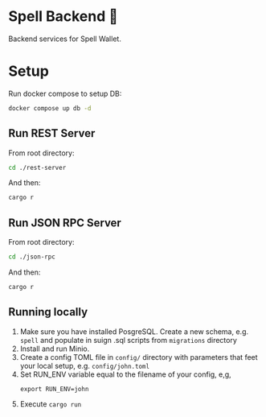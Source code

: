 # Spell Backend 🧙‍
Backend services for Spell Wallet.

# Setup
Run docker compose to setup DB: 
```bash
docker compose up db -d
```

## Run REST Server
From root directory:
```bash
cd ./rest-server
```
And then:
```bash
cargo r
```

## Run JSON RPC Server
From root directory:
```bash
cd ./json-rpc
```
And then:
```bash
cargo r
```

## Running locally

1) Make sure you have installed PosgreSQL. Create a new schema, e.g. `spell` and populate in suign .sql scripts from `migrations` directory
2) Install and run Minio.
3) Create a config TOML file in `config/` directory with parameters that feet your local setup, e.g. `config/john.toml`
4) Set RUN_ENV variable equal to the filename of your config, e,g,
   ```shell
   export RUN_ENV=john
   ```
5) Execute `cargo run`
